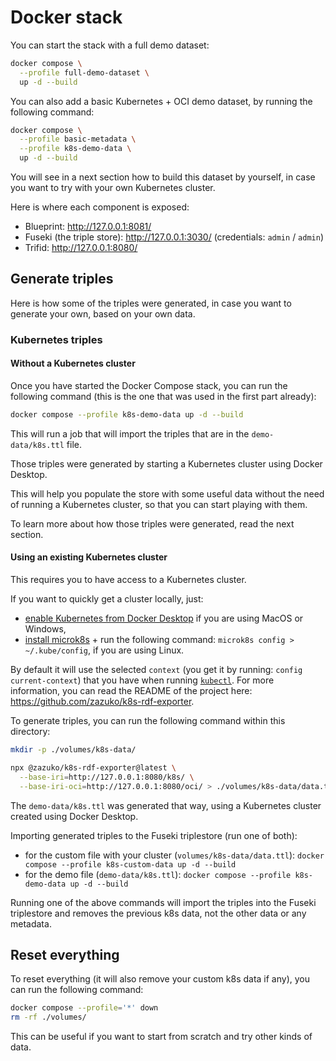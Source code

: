 # Docker stack

You can start the stack with a full demo dataset:

```sh
docker compose \
  --profile full-demo-dataset \
  up -d --build
```

You can also add a basic Kubernetes + OCI demo dataset, by running the following command:

```sh
docker compose \
  --profile basic-metadata \
  --profile k8s-demo-data \
  up -d --build
```

You will see in a next section how to build this dataset by yourself, in case you want to try with your own Kubernetes cluster.

Here is where each component is exposed:

- Blueprint: http://127.0.0.1:8081/
- Fuseki (the triple store): http://127.0.0.1:3030/ (credentials: `admin` / `admin`)
- Trifid: http://127.0.0.1:8080/

## Generate triples

Here is how some of the triples were generated, in case you want to generate your own, based on your own data.

### Kubernetes triples

#### Without a Kubernetes cluster

Once you have started the Docker Compose stack, you can run the following command (this is the one that was used in the first part already):

```sh
docker compose --profile k8s-demo-data up -d --build
```

This will run a job that will import the triples that are in the `demo-data/k8s.ttl` file.

Those triples were generated by starting a Kubernetes cluster using Docker Desktop.

This will help you populate the store with some useful data without the need of running a Kubernetes cluster, so that you can start playing with them.

To learn more about how those triples were generated, read the next section.

#### Using an existing Kubernetes cluster

This requires you to have access to a Kubernetes cluster.

If you want to quickly get a cluster locally, just:

- [enable Kubernetes from Docker Desktop](https://docs.docker.com/desktop/kubernetes/) if you are using MacOS or Windows,
- [install microk8s](https://microk8s.io/#install-microk8s) + run the following command: `microk8s config > ~/.kube/config`, if you are using Linux.

By default it will use the selected `context` (you get it by running: `config current-context`) that you have when running [`kubectl`](https://kubernetes.io/docs/tasks/tools/#kubectl).
For more information, you can read the README of the project here: https://github.com/zazuko/k8s-rdf-exporter.

To generate triples, you can run the following command within this directory:

```sh
mkdir -p ./volumes/k8s-data/

npx @zazuko/k8s-rdf-exporter@latest \
  --base-iri=http://127.0.0.1:8080/k8s/ \
  --base-iri-oci=http://127.0.0.1:8080/oci/ > ./volumes/k8s-data/data.ttl
```

The `demo-data/k8s.ttl` was generated that way, using a Kubernetes cluster created using Docker Desktop.

Importing generated triples to the Fuseki triplestore (run one of both):

- for the custom file with your cluster (`volumes/k8s-data/data.ttl`): `docker compose --profile k8s-custom-data up -d --build`
- for the demo file (`demo-data/k8s.ttl`): `docker compose --profile k8s-demo-data up -d --build`

Running one of the above commands will import the triples into the Fuseki triplestore and removes the previous k8s data, not the other data or any metadata.

## Reset everything

To reset everything (it will also remove your custom k8s data if any), you can run the following command:

```sh
docker compose --profile='*' down
rm -rf ./volumes/
```

This can be useful if you want to start from scratch and try other kinds of data.
